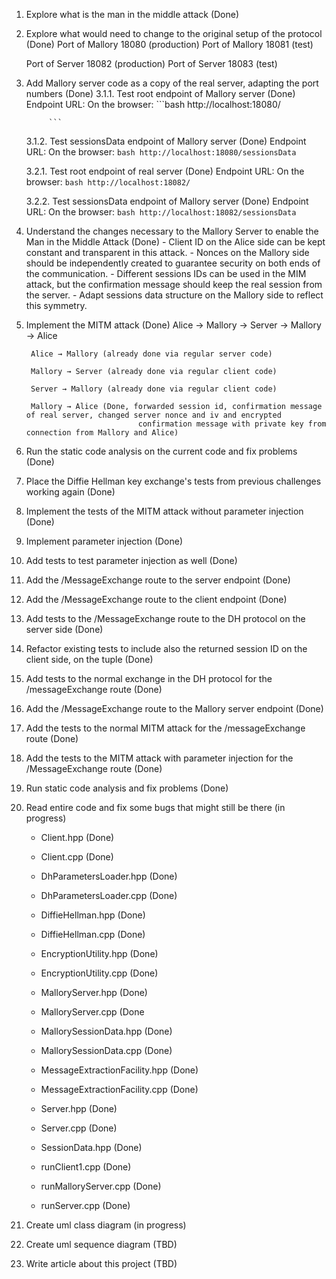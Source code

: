 1. Explore what is the man in the middle attack (Done)
2. Explore what would need to change to the original setup of the protocol (Done)
    Port of Mallory 18080 (production)
    Port of Mallory 18081 (test)

    Port of Server  18082 (production)
    Port of Server  18083 (test)

3. Add Mallory server code as a copy of the real server, adapting the port numbers (Done)
    3.1.1. Test root endpoint of Mallory server (Done)
            Endpoint URL: 
            On the browser:
            ```bash
            http://localhost:18080/

            ```
    
    3.1.2. Test sessionsData endpoint of Mallory server (Done)
            Endpoint URL: 
            On the browser:
            ```bash
            http://localhost:18080/sessionsData
            ```
    
    3.2.1. Test root endpoint of real server (Done)
            Endpoint URL: 
            On the browser:
            ```bash
            http://localhost:18082/
            ```

    3.2.2. Test sessionsData endpoint of Mallory server (Done)
            Endpoint URL: 
            On the browser:
            ```bash
            http://localhost:18082/sessionsData
            ```

4. Understand the changes necessary to the Mallory Server to enable the Man in the Middle Attack (Done)
        - Client ID on the Alice side can be kept constant and transparent in this attack.
        - Nonces on the Mallory side should be independently created to guarantee security on both ends of the communication.
        - Different sessions IDs can be used in the MIM attack, but the confirmation message should keep the real session from the server.
        - Adapt sessions data structure on the Mallory side to reflect this symmetry.

5. Implement the MITM attack (Done)
        Alice → Mallory → Server → Mallory → Alice

        Alice → Mallory (already done via regular server code)

        Mallory → Server (already done via regular client code)

        Server → Mallory (already done via regular client code)

        Mallory → Alice (Done, forwarded session id, confirmation message of real server, changed server nonce and iv and encrypted
                                confirmation message with private key from connection from Mallory and Alice)

6. Run the static code analysis on the current code and fix problems (Done)
7. Place the Diffie Hellman key exchange's tests from previous challenges working again (Done)
8. Implement the tests of the MITM attack without parameter injection (Done)
9. Implement parameter injection (Done)
10. Add tests to test parameter injection as well (Done)
11. Add the /MessageExchange route to the server endpoint (Done)
12. Add the /MessageExchange route to the client endpoint (Done)
13. Add tests to the /MessageExchange route to the DH protocol on the server side (Done)
14. Refactor existing tests to include also the returned session ID on the client side, on the tuple (Done)
15. Add tests to the normal exchange in the DH protocol for the /messageExchange route (Done)
16. Add the /MessageExchange route to the Mallory server endpoint (Done)
17. Add the tests to the normal MITM attack for the /messageExchange route (Done)
18. Add the tests to the MITM attack with parameter injection for the /MessageExchange route (Done)
19. Run static code analysis and fix problems (Done)

20. Read entire code and fix some bugs that might still be there (in progress)
    - Client.hpp (Done)
    - Client.cpp (Done)

    - DhParametersLoader.hpp (Done)
    - DhParametersLoader.cpp (Done)

    - DiffieHellman.hpp (Done)
    - DiffieHellman.cpp (Done)

    - EncryptionUtility.hpp (Done)
    - EncryptionUtility.cpp (Done)

    - MalloryServer.hpp (Done)
    - MalloryServer.cpp (Done

    - MallorySessionData.hpp (Done)
    - MallorySessionData.cpp (Done)

    - MessageExtractionFacility.hpp (Done)
    - MessageExtractionFacility.cpp (Done)

    - Server.hpp (Done)
    - Server.cpp (Done)

    - SessionData.hpp (Done)

    - runClient1.cpp (Done)
    - runMalloryServer.cpp (Done)
    - runServer.cpp (Done)

21. Create uml class diagram (in progress)

22. Create uml sequence diagram (TBD)
23. Write article about this project (TBD)
